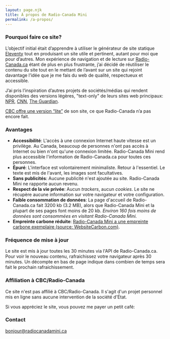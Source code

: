 ```yaml
---
layout: page.njk
title: À propos de Radio-Canada Mini
permalink: /a-propos/
---
```

### Pourquoi faire ce site?
L’objectif initial était d’apprendre à utiliser le générateur de site statique [Eleventy](https://11ty.dev/) tout en produisant un site utile et pertinent, autant pour moi que pour d’autres. Mon expérience de navigation et de lecture sur [Radio-Canada.ca](https://ici.radio-canada.ca/) étant de plus en plus frustrante, j’ai décidé de réutiliser le contenu du site tout en le mettant de l’avant sur un site qui rejoint davantage l’idée que je me fais du web de qualité, respectueux et accessible.

J’ai pris l’inspiration d’autres projets de sociétés/médias qui rendent disponibles des versions légères, "text-only" de leurs sites web principaux: [NPR](https://text.npr.org/), [CNN](http://lite.cnn.com/en), [The Guardian](https://www.skinnyguardian.xyz/). 

[CBC offre une version “lite”](https://www.cbc.ca/lite/) de son site, ce que Radio-Canada n’a pas encore fait.

### Avantages
* **Accessibilité**: L'accès à une connexion Internet haute vitesse est un privilège. Au Canada, beaucoup de personnes n'ont pas accès à Internet ou bien n'ont qu'une connexion limitée. Radio-Canada Mini rend plus accessible l'information de Radio-Canada.ca pour toutes ces personnes.
* **Épuré**: L'interface est volontairement minimaliste. Retour à l'essentiel. Le texte est mis de l'avant, les images sont facultatives.
* **Sans publicités**: Aucune publicité n'est ajoutée au site. Radio-Canada Mini ne rapporte aucun revenu.
* **Respect de la vie privée**: Aucun *trackers*, aucun *cookies*. Le site ne récupère aucune information sur votre navigateur et votre configuration.
* **Faible consommation de données**: La page d'accueil de Radio-Canada.ca fait 3200 kb (3.2 MB), alors que Radio-Canada Mini et la plupart de ses pages font moins de 20 kb. *Environ 160 fois moins de données sont consommées en visitant Radio-Canada Mini.*
* **Empreinte carbone réduite**: [Radio-Canada Mini a une empreinte carbone exemplaire (source: WebsiteCarbon.com)](https://www.websitecarbon.com/website/radiocanadamini-ca/).

### Fréquence de mise à jour
Le site est mis à jour toutes les 30 minutes via l'API de Radio-Canada.ca. Pour voir le nouveau contenu, rafraichissez votre navigateur après 30 minutes. Un décompte en bas de page indique dans combien de temps sera fait le prochain rafraichissement.

### Affiliation à CBC/Radio-Canada
Ce site n'est pas affilié à CBC/Radio-Canada. Il s'agit d'un projet personnel mis en ligne sans aucune intervention de la société d'État. 

Si vous appréciez le site, vous pouvez me payer un petit café:
<div style="margin-top:0;"><script type="text/javascript" src="https://cdnjs.buymeacoffee.com/1.0.0/button.prod.min.js" data-name="bmc-button" data-slug="jrbra" data-color="#FFDD00" data-emoji="" data-font="Bree" data-text="Offrez-moi un café" data-outline-color="#000000" data-font-color="#000000" data-coffee-color="#ffffff" ></script></div>

### Contact
<a href="mailto:bonjour@rc-lite.xyz">bonjour@radiocanadamini.ca</a>
